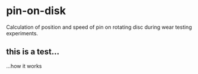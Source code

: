 # pin-on-disk
Calculation of position and speed of pin on rotating disc during wear testing experiments.

## this is a test...
...how it works

